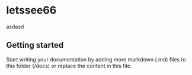 # letssee66

asdasd

## Getting started

Start writing your documentation by adding more markdown (.md) files to this
folder (/docs) or replace the content in this file.